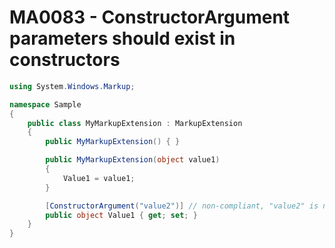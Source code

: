 # MA0083 - ConstructorArgument parameters should exist in constructors

````c#
using System.Windows.Markup;

namespace Sample
{
    public class MyMarkupExtension : MarkupExtension
    {
        public MyMarkupExtension() { }

        public MyMarkupExtension(object value1)
        {
            Value1 = value1;
        }

        [ConstructorArgument("value2")] // non-compliant, "value2" is not a parameter of the constructor
        public object Value1 { get; set; }
    }
}
````